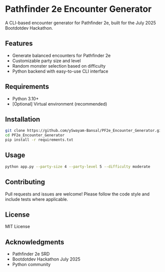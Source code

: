 # Pathfinder 2e Encounter Generator

A CLI-based encounter generator for Pathfinder 2e, built for the July 2025 Bootdotdev Hackathon.

## Features

- Generate balanced encounters for Pathfinder 2e
- Customizable party size and level
- Random monster selection based on difficulty
- Python backend with easy-to-use CLI interface

## Requirements

- Python 3.10+
- [Optional] Virtual environment (recommended)

## Installation

```bash
git clone https://github.com/ySwayam-Bansal/PF2e_Encounter_Generator.git
cd PF2e_Encounter_Generator
pip install -r requirements.txt
```

## Usage

```bash
python app.py --party-size 4 --party-level 5 --difficulty moderate
```

## Contributing

Pull requests and issues are welcome! Please follow the code style and include tests where applicable.

## License

MIT License

## Acknowledgments

- Pathfinder 2e SRD
- Bootdotdev Hackathon July 2025
- Python community
